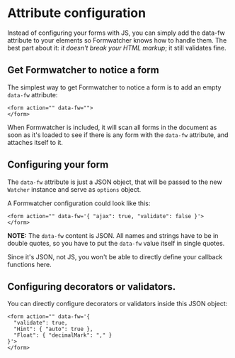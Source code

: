 # Attribute configuration

Instead of configuring your forms with JS, you can simply add the data-fw
attribute to your elements so Formwatcher knows how to handle them. The best
part about it: _it doesn't break your HTML markup_; it still validates fine.


## Get Formwatcher to notice a form

The simplest way to get Formwatcher to notice a form is to add an empty `data-fw`
attribute:

    <form action="" data-fw="">
    </form>

When Formwatcher is included, it will scan all forms in the document as soon as
it's loaded to see if there is any form with the `data-fw` attribute, and attaches
itself to it.

## Configuring your form

The `data-fw` attribute is just a JSON object, that will be passed to the new
`Watcher` instance and serve as `options` object.

A Formwatcher configuration could look like this:

    <form action="" data-fw='{ "ajax": true, "validate": false }'>
    </form>

__NOTE:__ The `data-fw` content is JSON. All names and strings have to be
in double quotes, so you have to put the `data-fw` value itself in single quotes.

Since it's JSON, not JS, you won't be able to directly define your callback
functions here.

## Configuring decorators or validators.

You can directly configure decorators or validators inside this JSON object:

    <form action="" data-fw='{
      "validate": true,
      "Hint": { "auto": true },
      "Float": { "decimalMark": "," }
    }'>
    </form>

